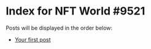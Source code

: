 # Index for NFT World #9521
Posts will be displayed in the order below:

- [Your first post](./001-first.md)

